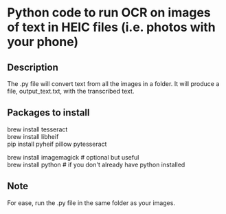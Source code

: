 # Python code to run OCR on images of text in HEIC files (i.e. photos with your phone)

## Description 

The .py file will convert text from all the images in a folder. It will produce a file, output_text.txt, with the transcribed text. 

## Packages to install

brew install tesseract  
brew install libheif  
pip install pyheif pillow pytesseract  

brew install imagemagick  # optional but useful  
brew install python  # if you don't already have python installed  
 
## Note

For ease, run the .py file in the same folder as your images. 
